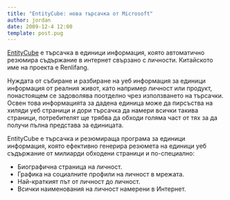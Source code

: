 ```yaml
---
title: "EntityCube: нова търсачка от Microsoft"
author: jordan
date: 2009-12-4 12:00
template: post.pug
---
```


[EntityCube](http://entitycube.research.microsoft.com/ "EntityCube") е
търсачка в единици информация, която автоматично резюмира съдържание в
интернет свързано с личности. Китайското име на проекта е Renlifang.

Нуждата от събиране и разбиране на уеб информация за единици информация
от реалния живот, като например личност или продукт, понастоящем се
задоволява поотделно чрез използването на търсачки. Освен това
информацията за дадена единица може да пирсъства на хиляди уеб страници
и дори търсачка да намери всички такива страници, потребителят ще трябва
да обходи голяма част от тях за да получи пълна представа за единицата.

EntityCube е търсачка и резюмираща програма за единици информация, която
ефективно генерира резюмета на единици уеб съдържание от милиарди
обходени страници и по-специално:

- Биографична страница на личност.
- Графика на социалните профили на личност в мрежата.
- Най-краткият път от личност до личност.
- Всички наименования на личност намерени в Интернет.
